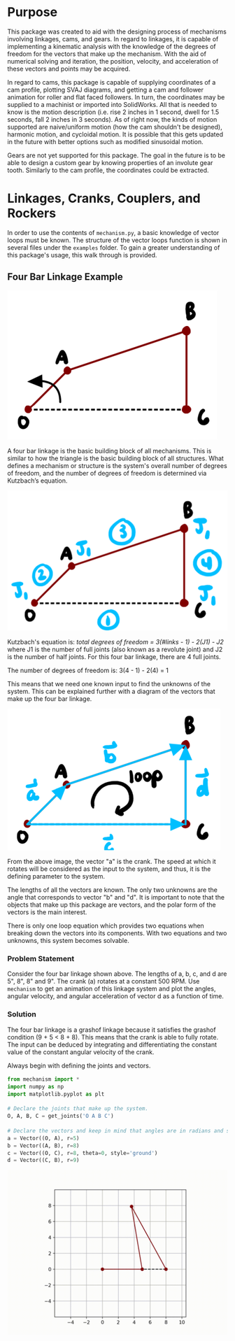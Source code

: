 # Purpose
This package was created to aid with the designing process of mechanisms involving linkages, cams, and gears. In regard 
to linkages, it is capable of implementing a kinematic analysis with the knowledge of the degrees of freedom for the 
vectors that make up the mechanism. With the aid of numerical solving and iteration, the position, velocity, and 
acceleration of these vectors and points may be acquired. 

In regard to cams, this package is capable of supplying coordinates of a cam profile, plotting SVAJ diagrams, and 
getting a cam and follower animation for roller and flat faced followers. In turn, the coordinates may be supplied to a 
machinist or imported into SolidWorks. All that is needed to know is the motion description (i.e. 
rise 2 inches in 1 second, dwell for 1.5 seconds, fall 2 inches in 3 seconds). As of right now, the kinds of motion 
supported are naive/uniform motion (how the cam shouldn't be designed), harmonic motion, and cycloidal motion. It is 
possible that this gets updated in the future with better options such as modified sinusoidal motion. 

Gears are not yet supported for this package. The goal in the future is to be able to design a custom gear by knowing 
properties of an involute gear tooth. Similarly to the cam profile, the coordinates could be extracted. 

# Linkages, Cranks, Couplers, and Rockers
In order to use the contents of `mechanism.py`, a basic knowledge of vector loops must be known. The structure of the 
vector loops function is shown in several files under the `examples` folder. To gain a greater understanding of this 
package's usage, this walk through is provided. 

## Four Bar Linkage Example

![image not found](images/fourbarlinkage.PNG)

A four bar linkage is the basic building block of all mechanisms. This is similar to how the triangle is the basic 
building block of all structures. What defines a mechanism or structure is the system's overall number of degrees of 
freedom, and the number of degrees of freedom is determined via Kutzbach’s equation.

![image not found](images/fourbarlinkage_dof.PNG)

Kutzbach's equation is: *total degrees of freedom = 3(#links - 1) - 2(J1) - J2* where J1 is the number of full joints 
(also known as a revolute joint) and J2 is the number of half joints. For this four bar linkage, there are 4 full
joints. 

The number of degrees of freedom is: 3(4 - 1) - 2(4) = 1

This means that we need one known input to find the unknowns of the system. This can be explained further with a diagram
of the vectors that make up the four bar linkage. 

![image not found](images/fourbarlinkage_loop.PNG)

From the above image, the vector "a" is the crank. The speed at which it rotates will be considered as the input to the 
system, and thus, it is the defining parameter to the system. 

The lengths of all the vectors are known. The only two unknowns are the angle that corresponds to vector "b" and "d". It
is important to note that the objects that make up this package are vectors, and the polar form of the vectors is the 
main interest. 

There is only one loop equation which provides two equations when breaking down the vectors into its components. With 
two equations and two unknowns, this system becomes solvable. 

### Problem Statement
Consider the four bar linkage shown above. The lengths of a, b, c, and d are 5", 8", 8" and 9". The crank (a) rotates at
a constant 500 RPM. Use `mechanism` to get an animation of this linkage system and plot the angles, angular velocity, 
and angular acceleration of vector d as a function of time. 

### Solution
The four bar linkage is a grashof linkage because it satisfies the grashof condition (9 + 5 < 8 + 8). This means that 
the crank is able to fully rotate. The input can be deduced by integrating and differentiating the constant value of the
constant angular velocity of the crank. 

Always begin with defining the joints and vectors. 

```python
from mechanism import *
import numpy as np
import matplotlib.pyplot as plt

# Declare the joints that make up the system.
O, A, B, C = get_joints('O A B C')

# Declare the vectors and keep in mind that angles are in radians and start from the positive x-axis.
a = Vector((O, A), r=5)
b = Vector((A, B), r=8)
c = Vector((O, C), r=8, theta=0, style='ground')
d = Vector((C, B), r=9)
```

![image not found](images/fourbar_animation.gif)
